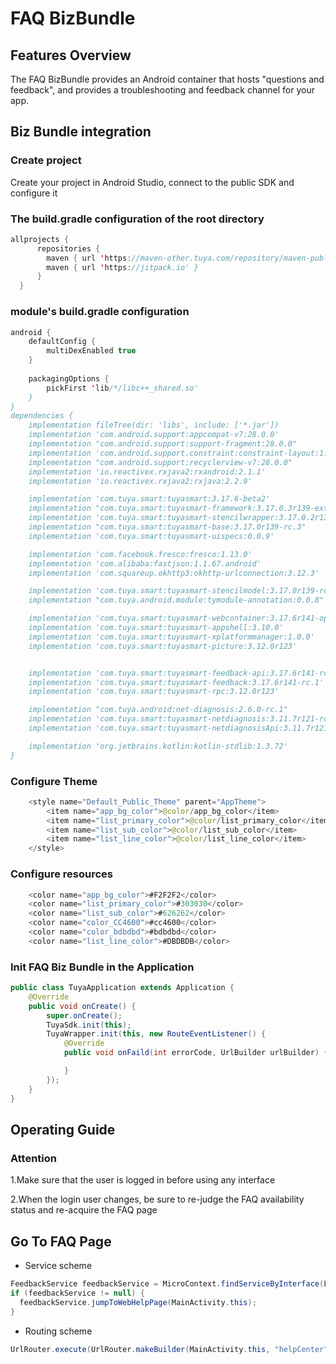 # FAQ BizBundle

## Features Overview

The FAQ BizBundle provides an Android container that hosts "questions and feedback", and provides a troubleshooting and feedback channel for your app.

## Biz Bundle integration

### Create project

Create your project in Android Studio, connect to the public SDK and configure it

### The build.gradle configuration of the root directory

```java
allprojects {
      repositories {
        maven { url 'https://maven-other.tuya.com/repository/maven-public/' }
        maven { url 'https://jitpack.io' }
      }
  }
```

### module's build.gradle configuration

```java
android {
    defaultConfig {
        multiDexEnabled true
    }
  
    packagingOptions {
        pickFirst 'lib/*/libc++_shared.so'
    }
}
dependencies {
    implementation fileTree(dir: 'libs', include: ['*.jar'])
    implementation 'com.android.support:appcompat-v7:28.0.0'
    implementation "com.android.support:support-fragment:28.0.0"
    implementation 'com.android.support.constraint:constraint-layout:1.1.3'
    implementation "com.android.support:recyclerview-v7:28.0.0"
    implementation 'io.reactivex.rxjava2:rxandroid:2.1.1'
    implementation 'io.reactivex.rxjava2:rxjava:2.2.9'

    implementation 'com.tuya.smart:tuyasmart:3.17.6-beta2'
    implementation "com.tuya.smart:tuyasmart-framework:3.17.0.3r139-external"
    implementation 'com.tuya.smart:tuyasmart-stencilwrapper:3.17.0.2r139'
    implementation "com.tuya.smart:tuyasmart-base:3.17.0r139-rc.3"
    implementation 'com.tuya.smart:tuyasmart-uispecs:0.0.9'

    implementation 'com.facebook.fresco:fresco:1.13.0'
    implementation 'com.alibaba:fastjson:1.1.67.android'
    implementation 'com.squareup.okhttp3:okhttp-urlconnection:3.12.3'

    implementation 'com.tuya.smart:tuyasmart-stencilmodel:3.17.0r139-rc.2'
    implementation "com.tuya.android.module:tymodule-annotation:0.0.8"

    implementation 'com.tuya.smart:tuyasmart-webcontainer:3.17.6r141-open-rc.2'
    implementation 'com.tuya.smart:tuyasmart-appshell:3.10.0'
    implementation 'com.tuya.smart:tuyasmart-xplatformmanager:1.0.0'
    implementation 'com.tuya.smart:tuyasmart-picture:3.12.0r123'


    implementation 'com.tuya.smart:tuyasmart-feedback-api:3.17.6r141-rc.1'
    implementation 'com.tuya.smart:tuyasmart-feedback:3.17.6r141-rc.1'
    implementation 'com.tuya.smart:tuyasmart-rpc:3.12.0r123'

    implementation "com.tuya.android:net-diagnosis:2.6.0-rc.1"
    implementation 'com.tuya.smart:tuyasmart-netdiagnosis:3.11.7r121-rc.1'
    implementation 'com.tuya.smart:tuyasmart-netdiagnosisApi:3.11.7r121-rc.1'

    implementation 'org.jetbrains.kotlin:kotlin-stdlib:1.3.72'
}
```

### Configure Theme

```java
    <style name="Default_Public_Theme" parent="AppTheme">
        <item name="app_bg_color">@color/app_bg_color</item>
        <item name="list_primary_color">@color/list_primary_color</item>
        <item name="list_sub_color">@color/list_sub_color</item>
        <item name="list_line_color">@color/list_line_color</item>
    </style>
```

### Configure resources

```java
    <color name="app_bg_color">#F2F2F2</color>
    <color name="list_primary_color">#303030</color>
    <color name="list_sub_color">#626262</color>
    <color name="color_CC4600">#cc4600</color>
    <color name="color_bdbdbd">#bdbdbd</color>
    <color name="list_line_color">#DBDBDB</color>
```

### Init FAQ Biz Bundle in the Application

```java
public class TuyaApplication extends Application {
    @Override
    public void onCreate() {
        super.onCreate();
        TuyaSdk.init(this);
        TuyaWrapper.init(this, new RouteEventListener() {
            @Override
            public void onFaild(int errorCode, UrlBuilder urlBuilder) {

            }
        });
    }
}
```

## Operating Guide

### Attention

1.Make sure that the user is logged in before using any interface

2.When the login user changes, be sure to re-judge the FAQ availability status and re-acquire the FAQ page



## Go To FAQ Page

* Service scheme

```java
FeedbackService feedbackService = MicroContext.findServiceByInterface(FeedbackService.class.getName());
if (feedbackService != null) {
  feedbackService.jumpToWebHelpPage(MainActivity.this);
}
```

* Routing scheme

```java
UrlRouter.execute(UrlRouter.makeBuilder(MainActivity.this, "helpCenter"));
```


